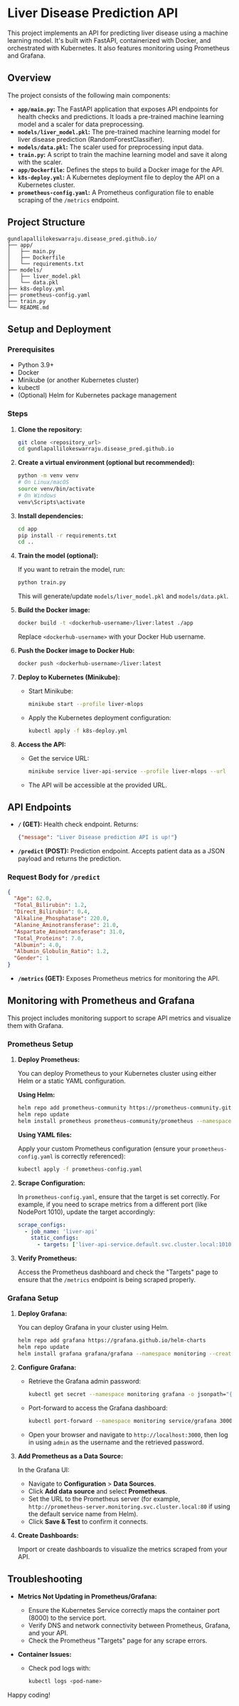 # Liver Disease Prediction API

This project implements an API for predicting liver disease using a machine learning model. It's built with FastAPI, containerized with Docker, and orchestrated with Kubernetes. It also features monitoring using Prometheus and Grafana.

## Overview

The project consists of the following main components:

* **`app/main.py`:** The FastAPI application that exposes API endpoints for health checks and predictions. It loads a pre-trained machine learning model and a scaler for data preprocessing.
* **`models/liver_model.pkl`:** The pre-trained machine learning model for liver disease prediction (RandomForestClassifier).
* **`models/data.pkl`:** The scaler used for preprocessing input data.
* **`train.py`:** A script to train the machine learning model and save it along with the scaler.
* **`app/Dockerfile`:** Defines the steps to build a Docker image for the API.
* **`k8s-deploy.yml`:** A Kubernetes deployment file to deploy the API on a Kubernetes cluster.
* **`prometheus-config.yaml`:** A Prometheus configuration file to enable scraping of the `/metrics` endpoint.
  
## Project Structure

```
gundlapallilokeswarraju.disease_pred.github.io/
├── app/
│   ├── main.py
│   ├── Dockerfile
│   └── requirements.txt
├── models/
│   ├── liver_model.pkl
│   └── data.pkl
├── k8s-deploy.yml
├── prometheus-config.yaml
├── train.py
└── README.md
```

## Setup and Deployment

### Prerequisites

* Python 3.9+
* Docker
* Minikube (or another Kubernetes cluster)
* kubectl
* (Optional) Helm for Kubernetes package management

### Steps

1. **Clone the repository:**

    ```bash
    git clone <repository_url>
    cd gundlapallilokeswarraju.disease_pred.github.io
    ```

2. **Create a virtual environment (optional but recommended):**

    ```bash
    python -m venv venv
    # On Linux/macOS
    source venv/bin/activate
    # On Windows
    venv\Scripts\activate
    ```

3. **Install dependencies:**

    ```bash
    cd app
    pip install -r requirements.txt
    cd ..
    ```

4. **Train the model (optional):**

    If you want to retrain the model, run:

    ```bash
    python train.py
    ```

    This will generate/update `models/liver_model.pkl` and `models/data.pkl`.

5. **Build the Docker image:**

    ```bash
    docker build -t <dockerhub-username>/liver:latest ./app
    ```

    Replace `<dockerhub-username>` with your Docker Hub username.

6. **Push the Docker image to Docker Hub:**

    ```bash
    docker push <dockerhub-username>/liver:latest
    ```

7. **Deploy to Kubernetes (Minikube):**

    * Start Minikube:

      ```bash
      minikube start --profile liver-mlops
      ```

    * Apply the Kubernetes deployment configuration:

      ```bash
      kubectl apply -f k8s-deploy.yml
      ```

8. **Access the API:**

    * Get the service URL:

      ```bash
      minikube service liver-api-service --profile liver-mlops --url
      ```

    * The API will be accessible at the provided URL.

## API Endpoints

* **`/` (GET):** Health check endpoint. Returns:
  
  ```json
  {"message": "Liver Disease prediction API is up!"}
  ```

* **`/predict` (POST):** Prediction endpoint. Accepts patient data as a JSON payload and returns the prediction.

### Request Body for `/predict`

```json
{
  "Age": 62.0,
  "Total_Bilirubin": 1.2,
  "Direct_Bilirubin": 0.4,
  "Alkaline_Phosphatase": 220.0,
  "Alanine_Aminotransferase": 21.0,
  "Aspartate_Aminotransferase": 31.0,
  "Total_Proteins": 7.0,
  "Albumin": 4.0,
  "Albumin_Globulin_Ratio": 1.2,
  "Gender": 1
}
```

* **`/metrics` (GET):** Exposes Prometheus metrics for monitoring the API.

## Monitoring with Prometheus and Grafana

This project includes monitoring support to scrape API metrics and visualize them with Grafana.

### Prometheus Setup

1. **Deploy Prometheus:**

   You can deploy Prometheus to your Kubernetes cluster using either Helm or a static YAML configuration.

   **Using Helm:**

   ```bash
   helm repo add prometheus-community https://prometheus-community.github.io/helm-charts
   helm repo update
   helm install prometheus prometheus-community/prometheus --namespace monitoring --create-namespace
   ```

   **Using YAML files:**

   Apply your custom Prometheus configuration (ensure your `prometheus-config.yaml` is correctly referenced):

   ```bash
   kubectl apply -f prometheus-config.yaml
   ```

2. **Scrape Configuration:**

   In `prometheus-config.yaml`, ensure that the target is set correctly. For example, if you need to scrape metrics from a different port (like NodePort 1010), update the target accordingly:

   ```yaml
   scrape_configs:
     - job_name: 'liver-api'
       static_configs:
         - targets: ['liver-api-service.default.svc.cluster.local:1010']
   ```

3. **Verify Prometheus:**

   Access the Prometheus dashboard and check the "Targets" page to ensure that the `/metrics` endpoint is being scraped properly.

### Grafana Setup

1. **Deploy Grafana:**

   You can deploy Grafana in your cluster using Helm.

   ```bash
   helm repo add grafana https://grafana.github.io/helm-charts
   helm repo update
   helm install grafana grafana/grafana --namespace monitoring --create-namespace
   ```

2. **Configure Grafana:**

   - Retrieve the Grafana admin password:

     ```bash
     kubectl get secret --namespace monitoring grafana -o jsonpath="{.data.admin-password}" | base64 --decode ; echo
     ```

   - Port-forward to access the Grafana dashboard:

     ```bash
     kubectl port-forward --namespace monitoring service/grafana 3000:80
     ```

   - Open your browser and navigate to `http://localhost:3000`, then log in using `admin` as the username and the retrieved password.

3. **Add Prometheus as a Data Source:**

   In the Grafana UI:
   - Navigate to **Configuration** > **Data Sources**.
   - Click **Add data source** and select **Prometheus**.
   - Set the URL to the Prometheus server (for example, `http://prometheus-server.monitoring.svc.cluster.local:80` if using the default service name from Helm).
   - Click **Save & Test** to confirm it connects.

4. **Create Dashboards:**

   Import or create dashboards to visualize the metrics scraped from your API.

## Troubleshooting

- **Metrics Not Updating in Prometheus/Grafana:**
  - Ensure the Kubernetes Service correctly maps the container port (8000) to the service port.
  - Verify DNS and network connectivity between Prometheus, Grafana, and your API.
  - Check the Prometheus "Targets" page for any scrape errors.

- **Container Issues:**
  - Check pod logs with:

    ```bash
    kubectl logs <pod-name>
    ```

Happy coding!